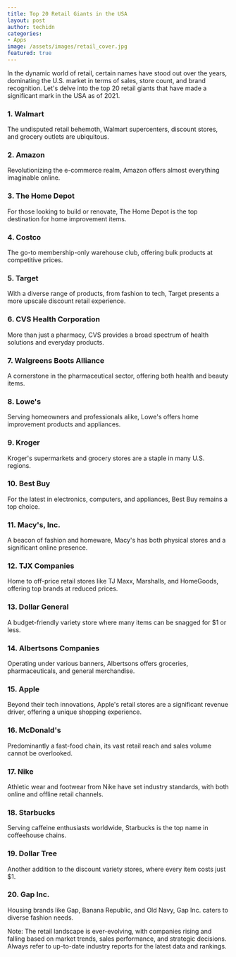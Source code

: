 ```yaml
---
title: Top 20 Retail Giants in the USA
layout: post
author: techidn
categories: 
- Apps
image: /assets/images/retail_cover.jpg
featured: true
---
```


In the dynamic world of retail, certain names have stood out over the years, dominating the U.S. market in terms of sales, store count, and brand recognition. Let's delve into the top 20 retail giants that have made a significant mark in the USA as of 2021.

### 1. Walmart
The undisputed retail behemoth, Walmart supercenters, discount stores, and grocery outlets are ubiquitous.
### 2. Amazon
Revolutionizing the e-commerce realm, Amazon offers almost everything imaginable online.
### 3. The Home Depot
For those looking to build or renovate, The Home Depot is the top destination for home improvement items.
### 4. Costco
The go-to membership-only warehouse club, offering bulk products at competitive prices.
### 5. Target
With a diverse range of products, from fashion to tech, Target presents a more upscale discount retail experience.
### 6. CVS Health Corporation
More than just a pharmacy, CVS provides a broad spectrum of health solutions and everyday products.
### 7. Walgreens Boots Alliance
A cornerstone in the pharmaceutical sector, offering both health and beauty items.
### 8. Lowe's
Serving homeowners and professionals alike, Lowe's offers home improvement products and appliances.
### 9. Kroger
Kroger's supermarkets and grocery stores are a staple in many U.S. regions.
### 10. Best Buy
For the latest in electronics, computers, and appliances, Best Buy remains a top choice.
### 11. Macy's, Inc.
A beacon of fashion and homeware, Macy's has both physical stores and a significant online presence.
### 12. TJX Companies
Home to off-price retail stores like TJ Maxx, Marshalls, and HomeGoods, offering top brands at reduced prices.
### 13. Dollar General
A budget-friendly variety store where many items can be snagged for $1 or less.
### 14. Albertsons Companies
Operating under various banners, Albertsons offers groceries, pharmaceuticals, and general merchandise.
### 15. Apple
Beyond their tech innovations, Apple's retail stores are a significant revenue driver, offering a unique shopping experience.
### 16. McDonald's
Predominantly a fast-food chain, its vast retail reach and sales volume cannot be overlooked.
### 17. Nike
Athletic wear and footwear from Nike have set industry standards, with both online and offline retail channels.
### 18. Starbucks
Serving caffeine enthusiasts worldwide, Starbucks is the top name in coffeehouse chains.
### 19. Dollar Tree
Another addition to the discount variety stores, where every item costs just $1.
### 20. Gap Inc.
Housing brands like Gap, Banana Republic, and Old Navy, Gap Inc. caters to diverse fashion needs.

Note: The retail landscape is ever-evolving, with companies rising and falling based on market trends, sales performance, and strategic decisions. Always refer to up-to-date industry reports for the latest data and rankings.
